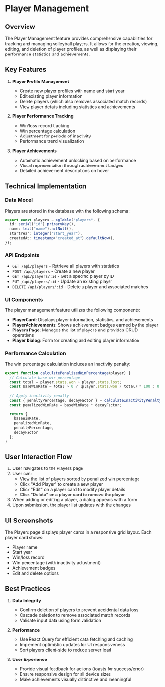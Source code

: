 # Player Management

## Overview

The Player Management feature provides comprehensive capabilities for tracking and managing volleyball players. It allows for the creation, viewing, editing, and deletion of player profiles, as well as displaying their performance statistics and achievements.

## Key Features

1. **Player Profile Management**
   - Create new player profiles with name and start year
   - Edit existing player information
   - Delete players (which also removes associated match records)
   - View player details including statistics and achievements

2. **Player Performance Tracking**
   - Win/loss record tracking
   - Win percentage calculation
   - Adjustment for periods of inactivity
   - Performance trend visualization

3. **Player Achievements**
   - Automatic achievement unlocking based on performance
   - Visual representation through achievement badges
   - Detailed achievement descriptions on hover

## Technical Implementation

### Data Model

Players are stored in the database with the following schema:

```typescript
export const players = pgTable("players", {
  id: serial("id").primaryKey(),
  name: text("name").notNull(),
  startYear: integer("start_year"),
  createdAt: timestamp("created_at").defaultNow(),
});
```

### API Endpoints

- `GET /api/players` - Retrieve all players with statistics
- `POST /api/players` - Create a new player
- `GET /api/players/:id` - Get a specific player by ID
- `PUT /api/players/:id` - Update an existing player
- `DELETE /api/players/:id` - Delete a player and associated matches

### UI Components

The player management feature utilizes the following components:

- **PlayerCard**: Displays player information, statistics, and achievements
- **PlayerAchievements**: Shows achievement badges earned by the player
- **Players Page**: Manages the list of players and provides CRUD operations
- **Player Dialog**: Form for creating and editing player information

### Performance Calculation

The win percentage calculation includes an inactivity penalty:

```typescript
export function calculatePenalizedWinPercentage(player) {
  // Calculate base win percentage
  const total = player.stats.won + player.stats.lost;
  const baseWinRate = total > 0 ? (player.stats.won / total) * 100 : 0;
  
  // Apply inactivity penalty
  const { penaltyPercentage, decayFactor } = calculateInactivityPenalty(player);
  const penalizedWinRate = baseWinRate * decayFactor;
  
  return {
    baseWinRate,
    penalizedWinRate,
    penaltyPercentage,
    decayFactor
  };
}
```

## User Interaction Flow

1. User navigates to the Players page
2. User can:
   - View the list of players sorted by penalized win percentage
   - Click "Add Player" to create a new player
   - Click "Edit" on a player card to modify player details
   - Click "Delete" on a player card to remove the player
3. When adding or editing a player, a dialog appears with a form
4. Upon submission, the player list updates with the changes

## UI Screenshots

The Players page displays player cards in a responsive grid layout. Each player card shows:

- Player name
- Start year
- Win/loss record
- Win percentage (with inactivity adjustment)
- Achievement badges
- Edit and delete options

## Best Practices

1. **Data Integrity**
   - Confirm deletion of players to prevent accidental data loss
   - Cascade deletion to remove associated match records
   - Validate input data using form validation

2. **Performance**
   - Use React Query for efficient data fetching and caching
   - Implement optimistic updates for UI responsiveness
   - Sort players client-side to reduce server load

3. **User Experience**
   - Provide visual feedback for actions (toasts for success/error)
   - Ensure responsive design for all device sizes
   - Make achievements visually distinctive and meaningful